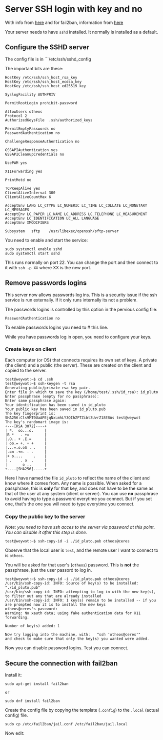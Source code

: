 # Server SSH login with key and no 

With info from [here](https://erwinschleier.medium.com/connect-via-ssh-to-your-linux-server-7113695d8f80)
and for fail2ban, information from [here](https://www.howtogeek.com/675010/how-to-secure-your-linux-computer-with-fail2ban/)

Your server needs to have ```sshd``` installed. It normally is installed as a default.

## Configure the SSHD server

The config file is in ```/etc/ssh/sshd_config

The important bits are these:

~~~
HostKey /etc/ssh/ssh_host_rsa_key
HostKey /etc/ssh/ssh_host_ecdsa_key
HostKey /etc/ssh/ssh_host_ed25519_key

SyslogFacility AUTHPRIV

PermitRootLogin prohibit-password

AllowUsers otheos
Protocol 2
AuthorizedKeysFile	.ssh/authorized_keys

PermitEmptyPasswords no
PasswordAuthentication no

ChallengeResponseAuthentication no

GSSAPIAuthentication yes
GSSAPICleanupCredentials no

UsePAM yes

X11Forwarding yes

PrintMotd no

TCPKeepAlive yes
ClientAliveInterval 300
ClientAliveCountMax 6

AcceptEnv LANG LC_CTYPE LC_NUMERIC LC_TIME LC_COLLATE LC_MONETARY LC_MESSAGES
AcceptEnv LC_PAPER LC_NAME LC_ADDRESS LC_TELEPHONE LC_MEASUREMENT
AcceptEnv LC_IDENTIFICATION LC_ALL LANGUAGE
AcceptEnv XMODIFIERS

Subsystem	sftp	/usr/libexec/openssh/sftp-server
~~~

You need to enable and start the service: 

~~~
sudo systemctl enable sshd
sudo systemctl start sshd
~~~

This runs normally on port 22. You can change the port and then connect to it with ```ssh -p XX``` where XX is the new port.

## Remove passwords logins

This server now allows passwords log ins. This is a security issue if the ssh service is run externally. If it only runs internally its not a problem.

The passwords logins is controlled by this option in the pervious config file:

~~~
PasswordAuthentication no
~~~

To enable passwords logins you need to # this line.

While you have passwords log in open, you need to configure your keys. 

### Create keys on client

Each computer (or OS) that connects requires its own set of keys. A private (the client) and a public (the server). These are created on the client and copied to the server.

~~~
test@weywot:~$ cd .ssh
test@weywot:~$ ssh-keygen -t rsa
Generating public/private rsa key pair.
Enter file in which to save the key (/home/test/.ssh/id_rsa): id_pluto
Enter passphrase (empty for no passphrase): 
Enter same passphrase again: 
Your identification has been saved in id_pluto
Your public key has been saved in id_pluto.pub
The key fingerprint is:
SHA256:Cls9MT0UaAPEjqNxLmhLY3QIhZPTZibt3UvrZ18E8As test@weywot
The key's randomart image is:
+---[RSA 3072]----+
| *.  oo...o.     |
|B *   . +=       |
|.O.. + .E.=      |
| oo.= +. + +     |
|...=.o.oS . .    |
|.=o .+o. . .     |
|+ o....     .    |
| .    . o  .     |
|       o ..      |
+----[SHA256]-----+
~~~

Here I have named the file ```id_pluto``` to reflect the name of the client and know where it comes from. Any name is possible.
When asked for a passphrase, this is **only** for that key, and does not have to be the same as that of the user at any system (client or server).
You can use **no** passphrase to avoid having to type a password everytime you connect. But if you set one, that's the one you will need to type everytime you connect.

### Copy the public key to the server

*Note: you need to have ssh acces to the server via password at this point. You can disable it after this step is done.*

~~~
test@weywot:~$ ssh-copy-id -i ./id_pluto.pub otheos@ceres
~~~

Observe that the local user is ```test```, and the remote user I want to connect to is ```otheos```. 

You will be asked for that user's (```otheos```) password. This is **not** the passphrase, just the user passord to log in.

~~~
test@weywot:~$ ssh-copy-id -i ./id_pluto.pub otheos@ceres
/usr/bin/ssh-copy-id: INFO: Source of key(s) to be installed: "./id_pluto.pub"
/usr/bin/ssh-copy-id: INFO: attempting to log in with the new key(s), to filter out any that are already installed
/usr/bin/ssh-copy-id: INFO: 1 key(s) remain to be installed -- if you are prompted now it is to install the new keys
otheos@ceres's password: 
Warning: No xauth data; using fake authentication data for X11 forwarding.

Number of key(s) added: 1

Now try logging into the machine, with:   "ssh 'otheos@ceres'"
and check to make sure that only the key(s) you wanted were added.
~~~

Now you can disable password logins. Test you can connect.

## Secure the connection with fail2ban

Install it:

~~~
sudo apt-get install fail2ban

or

sudo dnf install fail2ban
~~~

Create the config file by copying the template (```.config```) to the ```.local``` (actual config) file.

~~~
sudo cp /etc/fail2ban/jail.conf /etc/fail2ban/jail.local
~~~

Now edit:

~~~
